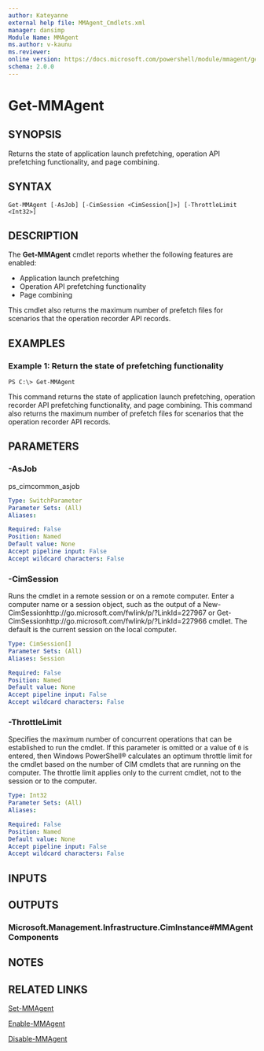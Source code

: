 ```yaml
---
author: Kateyanne
external help file: MMAgent_Cmdlets.xml
manager: dansimp
Module Name: MMAgent
ms.author: v-kaunu
ms.reviewer: 
online version: https://docs.microsoft.com/powershell/module/mmagent/get-mmagent?view=windowsserver2012-ps&wt.mc_id=ps-gethelp
schema: 2.0.0
---
```


# Get-MMAgent

## SYNOPSIS
Returns the state of application launch prefetching, operation API prefetching functionality, and page combining.

## SYNTAX

```
Get-MMAgent [-AsJob] [-CimSession <CimSession[]>] [-ThrottleLimit <Int32>]
```

## DESCRIPTION
The **Get-MMAgent** cmdlet reports whether the following features are enabled: 
- Application launch prefetching
- Operation API prefetching functionality
- Page combining

This cmdlet also returns the maximum number of prefetch files for scenarios that the operation recorder API records.

## EXAMPLES

### Example 1: Return the state of prefetching functionality
```
PS C:\> Get-MMAgent
```

This command returns the state of application launch prefetching, operation recorder API prefetching functionality, and page combining.
This command also returns the maximum number of prefetch files for scenarios that the operation recorder API records.

## PARAMETERS

### -AsJob
ps_cimcommon_asjob

```yaml
Type: SwitchParameter
Parameter Sets: (All)
Aliases: 

Required: False
Position: Named
Default value: None
Accept pipeline input: False
Accept wildcard characters: False
```

### -CimSession
Runs the cmdlet in a remote session or on a remote computer.
Enter a computer name or a session object, such as the output of a New-CimSessionhttp://go.microsoft.com/fwlink/p/?LinkId=227967 or Get-CimSessionhttp://go.microsoft.com/fwlink/p/?LinkId=227966 cmdlet.
The default is the current session on the local computer.

```yaml
Type: CimSession[]
Parameter Sets: (All)
Aliases: Session

Required: False
Position: Named
Default value: None
Accept pipeline input: False
Accept wildcard characters: False
```

### -ThrottleLimit
Specifies the maximum number of concurrent operations that can be established to run the cmdlet.
If this parameter is omitted or a value of `0` is entered, then Windows PowerShell® calculates an optimum throttle limit for the cmdlet based on the number of CIM cmdlets that are running on the computer.
The throttle limit applies only to the current cmdlet, not to the session or to the computer.

```yaml
Type: Int32
Parameter Sets: (All)
Aliases: 

Required: False
Position: Named
Default value: None
Accept pipeline input: False
Accept wildcard characters: False
```

## INPUTS

## OUTPUTS

### Microsoft.Management.Infrastructure.CimInstance#MMAgentComponents

## NOTES

## RELATED LINKS

[Set-MMAgent](./Set-MMAgent.md)

[Enable-MMAgent](./Enable-MMAgent.md)

[Disable-MMAgent](./Disable-MMAgent.md)

